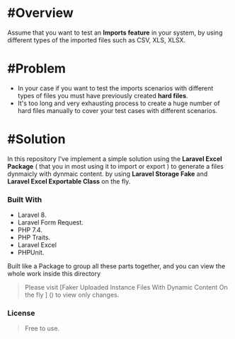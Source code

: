 # #Overview 
Assume that you want to test an **Imports feature** in your system, by using different types of the imported files such as CSV, XLS, XLSX.

# #Problem 
 - In your case if you want to test the imports scenarios with different types of files you must have previously created **hard files**.
 - It's too long and very exhausting process to create a huge number of hard files manually to cover your test cases with different scenarios.

# #Solution
In this repository I've implement a simple solution using the **Laravel Excel Package** ( that you in most using it to import or export ) to generate a files dynmaicly with dynmaic content. by using **Laravel Storage Fake** and **Laravel Excel Exportable Class** on the fly.

### Built With
 - Laravel 8.
 - Laravel Form Request.
 - PHP 7.4.
 - PHP Traits.
 - Laravel Excel
 - PHPUnit.
 
Built like a Package to group all these parts together, and you can view the whole work inside this directory 
 
> Please visit [Faker Uploaded Instance Files With Dynamic Content On the fly ] () to view only changes.

### License 

> Free to use.
